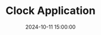 ---
layout: inner
position: right
title: 'Clock Application'
date: 2024-10-11 15:00:00
categories: development
tags: C++ Java JavaFX
featured_image: '/img/posts/clock.png'
project_link: 'https://github.com/SubparAtBest0219/ePortfolio/blob/main/Artifact%201/original/Clock.cpp'
enhancement_link: 'https://github.com/SubparAtBest0219/ePortfolio/blob/main/Artifact%201/Enhancement%201/src/main.java'
narrative_link: 'https://docs.google.com/document/d/1ita0p0VQWbRvs0CE83NM9QVYWDM-ej5n/edit?usp=sharing&ouid=106533354037398368939&rtpof=true&sd=true'
button_icon: 'github'
button_text: 'Visit Original Project'
narrative_icon: 'google'
lead_text: "A clock application that mimics clock functionality and allows user input."
---
